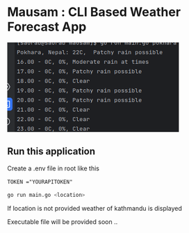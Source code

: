 # Mausam : CLI Based Weather Forecast App

![Image](https://github.com/SaurabPoudel/mausam/blob/main/screen.png)

## Run this application

Create a .env file in root like this 

```
TOKEN ="YOURAPITOKEN"

```

```bash
go run main.go <location>
```
If location is not provided weather of kathmandu is displayed

Executable file will be provided soon .. 